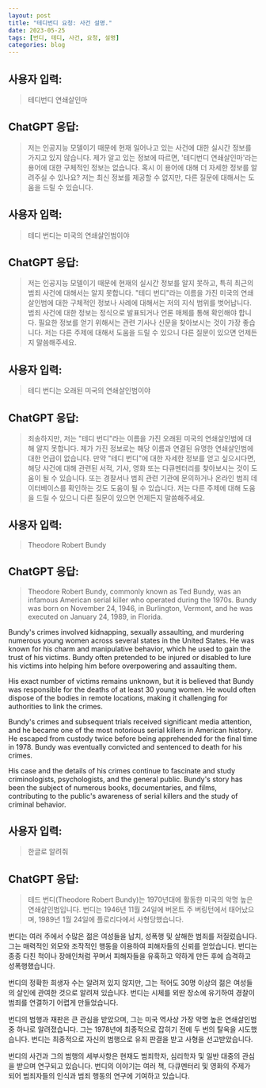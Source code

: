 ```yaml
---
layout: post
title: "테디번디 요청: 사건 설명."
date: 2023-05-25
tags: [번디, 테디, 사건, 요청, 설명]
categories: blog
---
```


## 사용자 입력:
> 테디번디 연쇄살인마

## ChatGPT 응답:
> 저는 인공지능 모델이기 때문에 현재 일어나고 있는 사건에 대한 실시간 정보를 가지고 있지 않습니다. 제가 알고 있는 정보에 따르면, '테디번디 연쇄살인마'라는 용어에 대한 구체적인 정보는 없습니다. 혹시 이 용어에 대해 더 자세한 정보를 알려주실 수 있나요? 저는 최신 정보를 제공할 수 없지만, 다른 질문에 대해서는 도움을 드릴 수 있습니다.

## 사용자 입력:
> 테디 번디는 미국의 연쇄살인범이야

## ChatGPT 응답:
> 저는 인공지능 모델이기 때문에 현재의 실시간 정보를 알지 못하고, 특히 최근의 범죄 사건에 대해서는 알지 못합니다. "테디 번디"라는 이름을 가진 미국의 연쇄살인범에 대한 구체적인 정보나 사례에 대해서는 저의 지식 범위를 벗어납니다. 범죄 사건에 대한 정보는 정식으로 발표되거나 언론 매체를 통해 확인해야 합니다. 필요한 정보를 얻기 위해서는 관련 기사나 신문을 찾아보시는 것이 가장 좋습니다. 저는 다른 주제에 대해서 도움을 드릴 수 있으니 다른 질문이 있으면 언제든지 말씀해주세요.

## 사용자 입력:
> 테디 번디는 오래된 미국의 연쇄살인범이야

## ChatGPT 응답:
> 죄송하지만, 저는 "테디 번디"라는 이름을 가진 오래된 미국의 연쇄살인범에 대해 알지 못합니다. 제가 가진 정보로는 해당 이름과 연결된 유명한 연쇄살인범에 대한 언급이 없습니다. 만약 "테디 번디"에 대한 자세한 정보를 얻고 싶으시다면, 해당 사건에 대해 관련된 서적, 기사, 영화 또는 다큐멘터리를 찾아보시는 것이 도움이 될 수 있습니다. 또는 경찰서나 범죄 관련 기관에 문의하거나 온라인 범죄 데이터베이스를 확인하는 것도 도움이 될 수 있습니다. 저는 다른 주제에 대해 도움을 드릴 수 있으니 다른 질문이 있으면 언제든지 말씀해주세요.

## 사용자 입력:
> Theodore Robert Bundy

## ChatGPT 응답:
> Theodore Robert Bundy, commonly known as Ted Bundy, was an infamous American serial killer who operated during the 1970s. Bundy was born on November 24, 1946, in Burlington, Vermont, and he was executed on January 24, 1989, in Florida.

Bundy's crimes involved kidnapping, sexually assaulting, and murdering numerous young women across several states in the United States. He was known for his charm and manipulative behavior, which he used to gain the trust of his victims. Bundy often pretended to be injured or disabled to lure his victims into helping him before overpowering and assaulting them.

His exact number of victims remains unknown, but it is believed that Bundy was responsible for the deaths of at least 30 young women. He would often dispose of the bodies in remote locations, making it challenging for authorities to link the crimes.

Bundy's crimes and subsequent trials received significant media attention, and he became one of the most notorious serial killers in American history. He escaped from custody twice before being apprehended for the final time in 1978. Bundy was eventually convicted and sentenced to death for his crimes.

His case and the details of his crimes continue to fascinate and study criminologists, psychologists, and the general public. Bundy's story has been the subject of numerous books, documentaries, and films, contributing to the public's awareness of serial killers and the study of criminal behavior.

## 사용자 입력:
> 한글로 알려줘

## ChatGPT 응답:
> 테드 번디(Theodore Robert Bundy)는 1970년대에 활동한 미국의 악명 높은 연쇄살인범입니다. 번디는 1946년 11월 24일에 버몬트 주 버링턴에서 태어났으며, 1989년 1월 24일에 플로리다에서 사형당했습니다.

번디는 여러 주에서 수많은 젊은 여성들을 납치, 성폭행 및 살해한 범죄를 저질렀습니다. 그는 매력적인 외모와 조작적인 행동을 이용하여 피해자들의 신뢰를 얻었습니다. 번디는 종종 다친 척이나 장애인처럼 꾸며서 피해자들을 유혹하고 약하게 만든 후에 습격하고 성폭행했습니다.

번디의 정확한 희생자 수는 알려져 있지 않지만, 그는 적어도 30명 이상의 젊은 여성들의 살인에 관여한 것으로 알려져 있습니다. 번디는 시체를 외딴 장소에 유기하여 경찰이 범죄를 연결하기 어렵게 만들었습니다.

번디의 범행과 재판은 큰 관심을 받았으며, 그는 미국 역사상 가장 악명 높은 연쇄살인범 중 하나로 알려졌습니다. 그는 1978년에 최종적으로 잡히기 전에 두 번의 탈옥을 시도했습니다. 번디는 최종적으로 자신의 범행으로 유죄 판결을 받고 사형을 선고받았습니다.

번디의 사건과 그의 범행의 세부사항은 현재도 범죄학자, 심리학자 및 일반 대중의 관심을 받으며 연구되고 있습니다. 번디의 이야기는 여러 책, 다큐멘터리 및 영화의 주제가 되어 범죄자들의 인식과 범죄 행동의 연구에 기여하고 있습니다.


